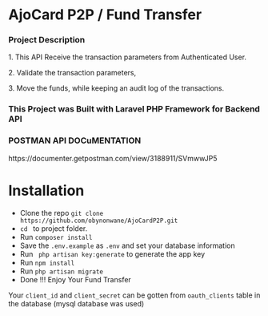 <!-- <p align="center"><img src="https://photos.google.com/photo/AF1QipPWIhEDtkUKnKtx-QlHDZiu6Mj3ZpVPFiNNSQ2E" width="400"></p>

<p align="center">
<a href="https://travis-ci.org/laravel/framework"><img src="https://travis-ci.org/laravel/framework.svg" alt="Build Status"></a>
<a href="https://packagist.org/packages/laravel/framework"><img src="https://poser.pugx.org/laravel/framework/d/total.svg" alt="Total Downloads"></a>
<a href="https://packagist.org/packages/laravel/framework"><img src="https://poser.pugx.org/laravel/framework/v/stable.svg" alt="Latest Stable Version"></a>
<a href="https://packagist.org/packages/laravel/framework"><img src="https://poser.pugx.org/laravel/framework/license.svg" alt="License"></a>
</p> -->




<h1> AjoCard P2P / Fund Transfer</h1>
<h3>Project Description </h3>
<p>1. This API Receive the transaction parameters from Authenticated User.</p>
<p>2. Validate the transaction parameters, </p>
<p>3. Move the funds, while keeping an audit log of the transactions.</p>

<h3> This Project was Built with Laravel PHP Framework for Backend API</h3>
<p>
<h3>POSTMAN API DOCuMENTATION</h3>
<p> https://documenter.getpostman.com/view/3188911/SVmwwJP5</p>

<h1>Installation</h1>

<ul>
<li>Clone the repo <code>git clone https://github.com/obynonwane/AjoCardP2P.git</code></li>
<li><code>cd </code> to project folder.</li>
<li>Run <code>composer install</code></li>
<li>Save the <code>.env.example</code> as <code>.env</code> and set your database information</li>
<li>Run <code> php artisan key:generate</code> to generate the app key</li>
<li>Run <code>npm install</code></li>
<li>Run <code>php artisan migrate</code></li>
<li>Done !!! Enjoy Your Fund Transfer</li>
</ul>

<p>Your <code>client_id</code> and <code>client_secret</code> can be gotten from  <code>oauth_clients</code> table in the database (mysql database was used)</p>
